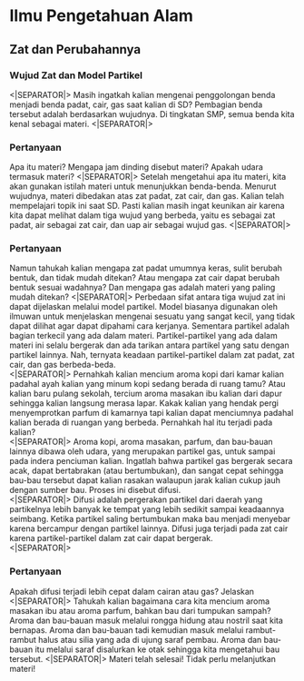 # Ilmu Pengetahuan Alam
## Zat dan Perubahannya  
### Wujud Zat dan Model Partikel
<|SEPARATOR|>
Masih ingatkah kalian mengenai penggolongan benda menjadi benda padat, cair, gas saat kalian di SD? Pembagian benda tersebut adalah berdasarkan wujudnya. Di tingkatan SMP, semua benda kita kenal sebagai materi.
<|SEPARATOR|>
### Pertanyaan
Apa itu materi? Mengapa jam dinding disebut materi? Apakah udara termasuk materi?
<|SEPARATOR|>
Setelah mengetahui apa itu materi, kita akan gunakan istilah materi untuk menunjukkan benda-benda. Menurut wujudnya, materi dibedakan atas zat padat, zat cair, dan gas. Kalian telah mempelajari topik ini saat SD. Pasti kalian masih ingat keunikan air karena kita dapat melihat dalam tiga wujud yang berbeda, yaitu es sebagai zat padat, air sebagai zat cair, dan uap air sebagai wujud gas.
<|SEPARATOR|>
### Pertanyaan
Namun tahukah kalian mengapa zat padat umumnya keras, sulit berubah bentuk, dan tidak mudah ditekan? Atau mengapa zat cair dapat berubah bentuk sesuai wadahnya? Dan mengapa gas adalah materi yang paling mudah ditekan? 
<|SEPARATOR|>
Perbedaan sifat antara tiga wujud zat ini dapat dijelaskan melalui model partikel. Model biasanya digunakan oleh ilmuwan untuk menjelaskan mengenai sesuatu yang sangat kecil, yang tidak dapat dilihat agar dapat dipahami cara kerjanya. Sementara partikel adalah bagian terkecil yang ada dalam materi. Partikel-partikel yang ada dalam materi ini selalu bergerak dan ada tarikan antara partikel yang satu dengan partikel lainnya. Nah, ternyata keadaan partikel-partikel dalam zat padat, zat cair, dan gas berbeda-beda.  
<|SEPARATOR|>
Pernahkah kalian mencium aroma kopi dari kamar kalian padahal ayah kalian yang minum kopi sedang berada di ruang tamu? Atau kalian baru pulang sekolah, tercium aroma masakan ibu kalian dari dapur sehingga kalian langsung merasa lapar. Kakak kalian yang hendak pergi menyemprotkan parfum di kamarnya tapi kalian dapat menciumnya padahal kalian berada di ruangan yang berbeda. Pernahkah hal itu terjadi pada kalian?  
<|SEPARATOR|>
Aroma kopi, aroma masakan, parfum, dan bau-bauan lainnya dibawa oleh udara, yang merupakan partikel gas, untuk sampai pada indera penciuman kalian. Ingatlah bahwa partikel gas bergerak secara acak, dapat bertabrakan (atau bertumbukan), dan sangat cepat sehingga bau-bau tersebut dapat kalian rasakan walaupun jarak kalian cukup jauh dengan sumber bau. Proses ini disebut difusi.  
<|SEPARATOR|>
Difusi adalah pergerakan partikel dari daerah yang partikelnya lebih banyak ke tempat yang lebih sedikit sampai keadaannya seimbang. Ketika partikel saling bertumbukan maka bau menjadi menyebar karena bercampur dengan partikel lainnya. Difusi juga terjadi pada zat cair karena partikel-partikel dalam zat cair dapat bergerak.  
<|SEPARATOR|>
### Pertanyaan
Apakah difusi terjadi lebih cepat dalam cairan atau gas? Jelaskan
<|SEPARATOR|>
Tahukah kalian bagaimana cara kita mencium aroma masakan ibu atau aroma parfum, bahkan bau dari tumpukan sampah? Aroma dan bau-bauan masuk melalui rongga hidung atau nostril saat kita bernapas. Aroma dan bau-bauan tadi kemudian masuk melalui rambut-rambut halus atau silia yang ada di ujung saraf pembau. Aroma dan bau-bauan itu melalui saraf disalurkan ke otak sehingga kita mengetahui bau tersebut.
<|SEPARATOR|>
Materi telah selesai! Tidak perlu melanjutkan materi!